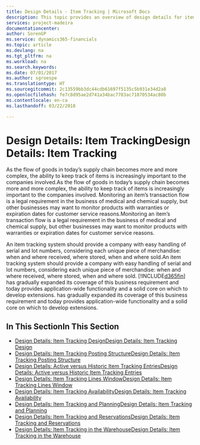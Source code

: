 ```yaml
---
title: Design Details - Item Tracking | Microsoft Docs
description: This topic provides an overview of design details for item tracking.
services: project-madeira
documentationcenter: 
author: SorenGP
ms.service: dynamics365-financials
ms.topic: article
ms.devlang: na
ms.tgt_pltfrm: na
ms.workload: na
ms.search.keywords: 
ms.date: 07/01/2017
ms.author: sgroespe
ms.translationtype: HT
ms.sourcegitcommit: 2c13559bb3dc44cdb61697f5135c5b931e34d2a8
ms.openlocfilehash: fe7c8d95ae2d741a34bac7783ac71870534ac80b
ms.contentlocale: en-ca
ms.lasthandoff: 03/22/2018

---
```

# <a name="design-details-item-tracking"></a><span data-ttu-id="e5bd5-103">Design Details: Item Tracking</span><span class="sxs-lookup"><span data-stu-id="e5bd5-103">Design Details: Item Tracking</span></span>
<span data-ttu-id="e5bd5-104">As the flow of goods in today’s supply chain becomes more and more complex, the ability to keep track of items is increasingly important to the companies involved.</span><span class="sxs-lookup"><span data-stu-id="e5bd5-104">As the flow of goods in today’s supply chain becomes more and more complex, the ability to keep track of items is increasingly important to the companies involved.</span></span> <span data-ttu-id="e5bd5-105">Monitoring an item’s transaction flow is a legal requirement in the business of medical and chemical supply, but other businesses may want to monitor products with warranties or expiration dates for customer service reasons.</span><span class="sxs-lookup"><span data-stu-id="e5bd5-105">Monitoring an item’s transaction flow is a legal requirement in the business of medical and chemical supply, but other businesses may want to monitor products with warranties or expiration dates for customer service reasons.</span></span>  

<span data-ttu-id="e5bd5-106">An item tracking system should provide a company with easy handling of serial and lot numbers, considering each unique piece of merchandise: when and where received, where stored, when and where sold.</span><span class="sxs-lookup"><span data-stu-id="e5bd5-106">An item tracking system should provide a company with easy handling of serial and lot numbers, considering each unique piece of merchandise: when and where received, where stored, when and where sold.</span></span> [!INCLUDE[d365fin](includes/d365fin_md.md)]<span data-ttu-id="e5bd5-107"> has gradually expanded its coverage of this business requirement and today provides application-wide functionality and a solid core on which to develop extensions.</span><span class="sxs-lookup"><span data-stu-id="e5bd5-107"> has gradually expanded its coverage of this business requirement and today provides application-wide functionality and a solid core on which to develop extensions.</span></span>  

## <a name="in-this-section"></a><span data-ttu-id="e5bd5-108">In This Section</span><span class="sxs-lookup"><span data-stu-id="e5bd5-108">In This Section</span></span>  
* [<span data-ttu-id="e5bd5-109">Design Details: Item Tracking Design</span><span class="sxs-lookup"><span data-stu-id="e5bd5-109">Design Details: Item Tracking Design</span></span>](design-details-item-tracking-design.md)  
* [<span data-ttu-id="e5bd5-110">Design Details: Item Tracking Posting Structure</span><span class="sxs-lookup"><span data-stu-id="e5bd5-110">Design Details: Item Tracking Posting Structure</span></span>](design-details-item-tracking-posting-structure.md)  
* [<span data-ttu-id="e5bd5-111">Design Details: Active versus Historic Item Tracking Entries</span><span class="sxs-lookup"><span data-stu-id="e5bd5-111">Design Details: Active versus Historic Item Tracking Entries</span></span>](design-details-active-versus-historic-item-tracking-entries.md)  
* [<span data-ttu-id="e5bd5-112">Design Details: Item Tracking Lines Window</span><span class="sxs-lookup"><span data-stu-id="e5bd5-112">Design Details: Item Tracking Lines Window</span></span>](design-details-item-tracking-lines-window.md)  
* [<span data-ttu-id="e5bd5-113">Design Details: Item Tracking Availability</span><span class="sxs-lookup"><span data-stu-id="e5bd5-113">Design Details: Item Tracking Availability</span></span>](design-details-item-tracking-availability.md)  
* [<span data-ttu-id="e5bd5-114">Design Details: Item Tracking and Planning</span><span class="sxs-lookup"><span data-stu-id="e5bd5-114">Design Details: Item Tracking and Planning</span></span>](design-details-item-tracking-and-planning.md)  
* [<span data-ttu-id="e5bd5-115">Design Details: Item Tracking and Reservations</span><span class="sxs-lookup"><span data-stu-id="e5bd5-115">Design Details: Item Tracking and Reservations</span></span>](design-details-item-tracking-and-reservations.md)  
* [<span data-ttu-id="e5bd5-116">Design Details: Item Tracking in the Warehouse</span><span class="sxs-lookup"><span data-stu-id="e5bd5-116">Design Details: Item Tracking in the Warehouse</span></span>](design-details-item-tracking-in-the-warehouse.md)

